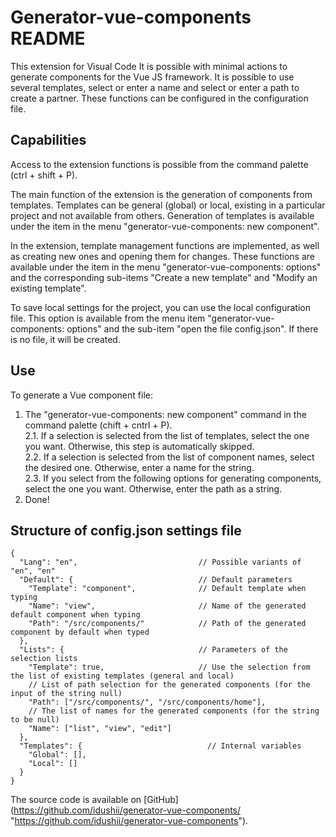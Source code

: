 # Generator-vue-components README

This extension for Visual Code It is possible with minimal actions to generate components for the Vue JS framework.
It is possible to use several templates, select or enter a name and select or enter a path to create a partner. These functions can be configured in the configuration file.

## Capabilities

Access to the extension functions is possible from the command palette (ctrl + shift + P).

The main function of the extension is the generation of components from templates. Templates can be general (global) or local, existing in a particular project and not available from others. Generation of templates is available under the item in the menu "generator-vue-components: new component".

In the extension, template management functions are implemented, as well as creating new ones and opening them for changes. These functions are available under the item in the menu "generator-vue-components: options" and the corresponding sub-items "Create a new template" and "Modify an existing template".

To save local settings for the project, you can use the local configuration file. This option is available from the menu item "generator-vue-components: options" and the sub-item "open the file config.json". If there is no file, it will be created.

## Use

To generate a Vue component file:
1. The "generator-vue-components: new component" command in the command palette (chift + cntrl + P).  
2.1. If a selection is selected from the list of templates, select the one you want. Otherwise, this step is automatically skipped.  
2.2. If a selection is selected from the list of component names, select the desired one. Otherwise, enter a name for the string.  
2.3. If you select from the following options for generating components, select the one you want. Otherwise, enter the path as a string.  
3. Done!

## Structure of config.json settings file

    {  
      "Lang": "en",                           // Possible variants of "en", "en"
      "Default": {                            // Default parameters
        "Template": "component",              // Default template when typing
        "Name": "view",                       // Name of the generated default component when typing
        "Path": "/src/components/"            // Path of the generated component by default when typed
      },
      "Lists": {                              // Parameters of the selection lists
        "Template": true,                     // Use the selection from the list of existing templates (general and local)
        // List of path selection for the generated components (for the input of the string null)
        "Path": ["/src/components/", "/src/components/home"],
    	// The list of names for the generated components (for the string to be null)
        "Name": ["list", "view", "edit"]
      },
      "Templates": {                			// Internal variables
        "Global": [],
        "Local": []
      }
    }



The source code is available on [GitHub] (https://github.com/idushii/generator-vue-components/ "https://github.com/idushii/generator-vue-components").